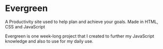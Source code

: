 # Evergreen
A Productivity site used to help plan and achieve your goals. Made in HTML, CSS and JavaScript

Evergreen is one week-long project that I created to further my JavaScript knowledge and also to use for my daily use. 
